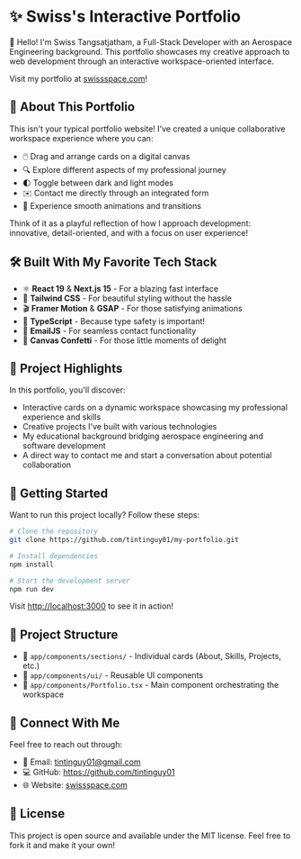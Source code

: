 # ✨ Swiss's Interactive Portfolio

👋 Hello! I'm Swiss Tangsatjatham, a Full-Stack Developer with an Aerospace Engineering background. This portfolio showcases my creative approach to web development through an interactive workspace-oriented interface.

Visit my portfolio at [swissspace.com](https://swissspace.com/)!

## 🚀 About This Portfolio

This isn't your typical portfolio website! I've created a unique collaborative workspace experience where you can:

- 🖱️ Drag and arrange cards on a digital canvas
- 🔍 Explore different aspects of my professional journey
- 🌓 Toggle between dark and light modes
- ✉️ Contact me directly through an integrated form
- 🎯 Experience smooth animations and transitions

Think of it as a playful reflection of how I approach development: innovative, detail-oriented, and with a focus on user experience!

## 🛠️ Built With My Favorite Tech Stack

- ⚛️ **React 19** & **Next.js 15** - For a blazing fast interface
- 🎨 **Tailwind CSS** - For beautiful styling without the hassle
- 🎬 **Framer Motion** & **GSAP** - For those satisfying animations
- 🔄 **TypeScript** - Because type safety is important!
- 📧 **EmailJS** - For seamless contact functionality
- 🎉 **Canvas Confetti** - For those little moments of delight

## 🔧 Project Highlights

In this portfolio, you'll discover:

- Interactive cards on a dynamic workspace showcasing my professional experience and skills
- Creative projects I've built with various technologies
- My educational background bridging aerospace engineering and software development
- A direct way to contact me and start a conversation about potential collaboration

## 🚦 Getting Started

Want to run this project locally? Follow these steps:

```bash
# Clone the repository
git clone https://github.com/tintinguy01/my-portfolio.git

# Install dependencies
npm install

# Start the development server
npm run dev
```

Visit [http://localhost:3000](http://localhost:3000) to see it in action!

## 📂 Project Structure

- 📁 `app/components/sections/` - Individual cards (About, Skills, Projects, etc.)
- 📁 `app/components/ui/` - Reusable UI components
- 📄 `app/components/Portfolio.tsx` - Main component orchestrating the workspace

## 🔗 Connect With Me

Feel free to reach out through:
- 📧 Email: tintinguy01@gmail.com
- 💻 GitHub: https://github.com/tintinguy01
- 🌐 Website: [swissspace.com](https://swissspace.com/)

## 📝 License

This project is open source and available under the MIT license. Feel free to fork it and make it your own!

